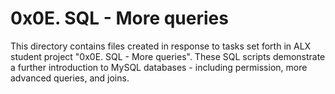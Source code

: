 
# 0x0E. SQL - More queries
This directory contains files created in response to tasks set forth in ALX student project "0x0E. SQL - More queries". These SQL scripts demonstrate a further introduction to MySQL databases - including permission, more advanced queries, and joins. 
